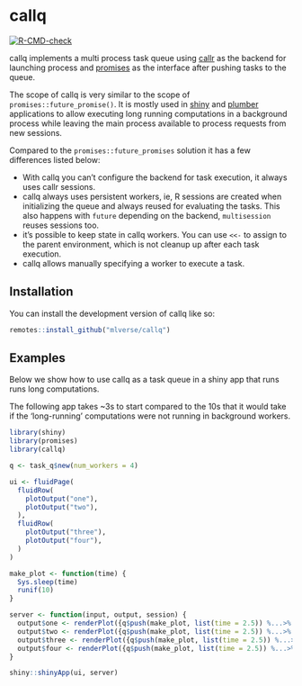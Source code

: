 
<!-- README.md is generated from README.Rmd. Please edit that file -->

# callq

<!-- badges: start -->

[![R-CMD-check](https://github.com/mlverse/callq/actions/workflows/R-CMD-check.yaml/badge.svg)](https://github.com/mlverse/callq/actions/workflows/R-CMD-check.yaml)
<!-- badges: end -->

callq implements a multi process task queue using
[callr](https://github.com/r-lib/callr) as the backend for launching
process and [promises](https://github.com/rstudio/promises) as the
interface after pushing tasks to the queue.

The scope of callq is very similar to the scope of
`promises::future_promise()`. It is mostly used in
[shiny](https://github.com/rstudio/shiny) and
[plumber](https://github.com/rstudio/plumber) applications to allow
executing long running computations in a background process while
leaving the main process available to process requests from new
sessions.

Compared to the `promises::future_promises` solution it has a few
differences listed below:

- With callq you can’t configure the backend for task execution, it
  always uses callr sessions.
- callq always uses persistent workers, ie, R sessions are created when
  initializing the queue and always reused for evaluating the tasks.
  This also happens with `future` depending on the backend,
  `multisession` reuses sessions too.
- it’s possible to keep state in callq workers. You can use `<<-` to
  assign to the parent environment, which is not cleanup up after each
  task execution.
- callq allows manually specifying a worker to execute a task.

## Installation

You can install the development version of callq like so:

``` r
remotes::install_github("mlverse/callq")
```

## Examples

Below we show how to use callq as a task queue in a shiny app that runs
runs long computations.

The following app takes \~3s to start compared to the 10s that it would
take if the ‘long-running’ computations were not running in background
workers.

``` r
library(shiny)
library(promises)
library(callq)

q <- task_q$new(num_workers = 4)

ui <- fluidPage(
  fluidRow(
    plotOutput("one"),
    plotOutput("two"),  
  ),
  fluidRow(
    plotOutput("three"),
    plotOutput("four"),  
  )
)

make_plot <- function(time) {
  Sys.sleep(time)
  runif(10)
}

server <- function(input, output, session) {
  output$one <- renderPlot({q$push(make_plot, list(time = 2.5)) %...>% plot()})
  output$two <- renderPlot({q$push(make_plot, list(time = 2.5)) %...>% plot()})
  output$three <- renderPlot({q$push(make_plot, list(time = 2.5)) %...>% plot()})
  output$four <- renderPlot({q$push(make_plot, list(time = 2.5)) %...>% plot()})
}

shiny::shinyApp(ui, server)
```
